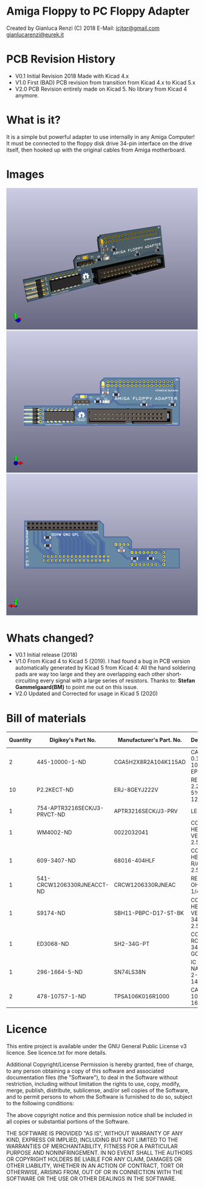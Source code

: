 # Amiga Floppy to PC Floppy Adapter
Created by Gianluca Renzi (C) 2018
E-Mail:
<icjtqr@gmail.com>
<gianlucarenzi@eurek.it>

# PCB Revision History

- V0.1 Initial Revision 2018 Made with Kicad 4.x
- V1.0 First (BAD) PCB revision from transition from Kicad 4.x to Kicad 5.x
- V2.0 PCB Revision entirely made on Kicad 5. No library from Kicad 4 anymore.

# What is it?
It is a simple but powerful adapter to use internally in any Amiga Computer!
It must be connected to the floppy disk drive 34-pin interface on the drive
itself, then hooked up with the original cables from Amiga motherboard.

# Images
[![](images/AmigaPCDriveAdapter.png "Board Overall")](#features)
[![](images/AmigaPCDriveAdapter-f.png "Board Front")](#features)
[![](images/AmigaPCDriveAdapter-b.png "Board Back")](#features)

# Whats changed?

- V0.1 Initial release (2018)
- V1.0 From Kicad 4 to Kicad 5 (2019). I had found a bug in PCB version automatically generated by Kicad 5 from Kicad 4: All the hand soldering pads are way too large and they are overlapping each other short-circuiting every signal with a large series of resistors. Thanks to: __Stefan Gammelgaard(BM)__ to point me out on this issue.
- V2.0 Updated and Corrected for usage in Kicad 5 (2020)

# Bill of materials

| Quantity | Digikey's Part No.           | Manufacturer's Part. No. | Description                   | PCB/Schematic's Reference   |
| -------- | -----------------------------| ------------------------ | ----------------------------- | --------------------------- |
|    2     | 445-10000-1-ND	              | CGA5H2X8R2A104K115AD	   | CAP CER 0.1UF 100V 1206 EPOXY |          C2, C3             |
|   10	   | P2.2KECT-ND	                | ERJ-8GEYJ222V	           | RES SMD 2.2K OHM 5% 1/4W 1206 | R1, R2, R3, R4, R5, R6, R7  |
|    1	   | 754-APTR3216SECK/J3-PRVCT-ND | APTR3216SECK/J3-PRV	     | LED SMD	                     |             D1              |
|    1     | WM4002-ND                    |	0022032041	             | CONN HEADER VERT 4POS 2.54MM	 |             P1              |
|    1     | 609-3407-ND                  | 68016-404HLF             | CONN HEADER R/A 4POS 2.54MM   |             P2              |
|    1     | 541-CRCW1206330RJNEACCT-ND   | CRCW1206330RJNEAC        | RES 330 OHM 5% 1/4W 1206      |             R8              |
|    1     | S9174-ND                     | SBH11-PBPC-D17-ST-BK     | CONN HEADER VERT 34POS 2.54MM |          TO_AMIGA1          |
|    1     | ED3068-ND                    | SH2-34G-PT               | CONN RCPT 34POS 0.1 GOLD PCB  |          TO_FLOPPY1         |
|    1     | 296-1664-5-ND                | SN74LS38N                | IC GATE NAND 4CH 2-INP 14DIP  |             U1              |
|    2     | 478-10757-1-ND               | TPSA106K016R1000         | CAP TANT 10UF 10% 16V 1206    |           C1, C4            |

# Licence
This entire project is available under the GNU General Public License v3 licence.
See licence.txt for more details.

Additional Copyright/License
Permission is hereby granted, free of charge, to any person obtaining a copy of this software and associated documentation files (the "Software"), to deal in the Software without restriction, including without limitation the rights to use, copy, modify, merge, publish, distribute, sublicense, and/or sell copies of the Software, and to permit persons to whom the Software is furnished to do so, subject to the following conditions:

The above copyright notice and this permission notice shall be included in all copies or substantial portions of the Software.

THE SOFTWARE IS PROVIDED "AS IS", WITHOUT WARRANTY OF ANY KIND, EXPRESS OR IMPLIED, INCLUDING BUT NOT LIMITED TO THE WARRANTIES OF MERCHANTABILITY, FITNESS FOR A PARTICULAR PURPOSE AND NONINFRINGEMENT. IN NO EVENT SHALL THE AUTHORS OR COPYRIGHT HOLDERS BE LIABLE FOR ANY CLAIM, DAMAGES OR OTHER LIABILITY, WHETHER IN AN ACTION OF CONTRACT, TORT OR OTHERWISE, ARISING FROM, OUT OF OR IN CONNECTION WITH THE SOFTWARE OR THE USE OR OTHER DEALINGS IN THE SOFTWARE.
